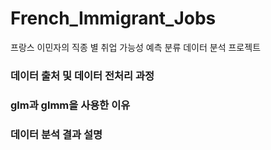 # French_Immigrant_Jobs
프랑스 이민자의 직종 별 취업 가능성 예측 분류 데이터 분석 프로젝트


### 데이터 출처 및 데이터 전처리 과정
### glm과 glmm을 사용한 이유
### 데이터 분석 결과 설명
